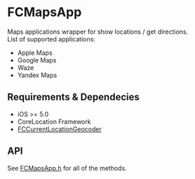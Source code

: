 # FCMapsApp

Maps applications wrapper for show locations / get directions. <br />
List of supported applications:

- Apple Maps
- Google Maps
- Waze
- Yandex Maps

## Requirements & Dependecies

- iOS >= 5.0
- CoreLocation Framework
- [FCCurrentLocationGeocoder](https://github.com/fabiocaccamo/FCCurrentLocationGeocoder)

## API

See [FCMapsApp.h](https://github.com/fabiocaccamo/FCMapsApp/blob/master/FCMapsApp/FCMapsApp.h) for all of the methods.
